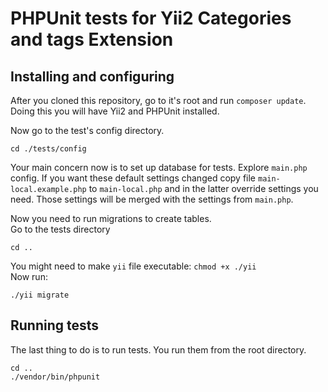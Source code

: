 # PHPUnit tests for Yii2 Categories and tags Extension

## Installing and configuring

After you cloned this repository, go to it's root and run `composer update`. Doing this you will have Yii2 and PHPUnit installed.

Now go to the test's config directory.

```
cd ./tests/config
```

Your main concern now is to set up database for tests. Explore `main.php` config. 
If you want these default settings changed copy file `main-local.example.php` to `main-local.php` and in the latter override settings you need. 
Those settings will be merged with the settings from `main.php`.

Now you need to run migrations to create tables.  
Go to the tests directory

```
cd ..
```

You might need to make `yii` file executable: `chmod +x ./yii`  
Now run:

```
./yii migrate
```

## Running tests

The last thing to do is to run tests. You run them from the root directory.

```
cd ..
./vendor/bin/phpunit
```

